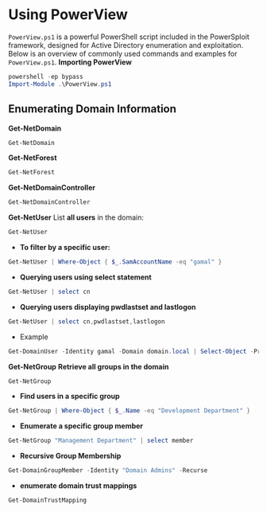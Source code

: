 # Using PowerView
`PowerView.ps1` is a powerful PowerShell script included in the PowerSploit framework, designed for Active Directory enumeration and exploitation. Below is an overview of commonly used commands and examples for `PowerView.ps1`.
**Importing PowerView**
```powershell
powershell -ep bypass
Import-Module .\PowerView.ps1
```
## Enumerating Domain Information
**Get-NetDomain**
```powershell
Get-NetDomain
```
**Get-NetForest**
```powershell
Get-NetForest
```
**Get-NetDomainController**
```powershell
Get-NetDomainController
```
**Get-NetUser**
List **all users** in the domain:
```powershell
Get-NetUser
```
- **To filter by a specific user:**
```powershell
Get-NetUser | Where-Object { $_.SamAccountName -eq "gamal" }
```
- **Querying users using select statement**
``` powershell
Get-NetUser | select cn
```
- **Querying users displaying pwdlastset and lastlogon**
``` powershell
Get-NetUser | select cn,pwdlastset,lastlogon
```
- Example 
``` powershell
Get-DomainUser -Identity gamal -Domain domain.local | Select-Object -Property name,samaccountname,description,memberof,whencreated,pwdlastset,lastlogontimestamp,accountexpires,admincount,userprincipalname,serviceprincipalname,useraccountcontrol
```
**Get-NetGroup**
**Retrieve all groups in the domain**
```powershell
Get-NetGroup
```
- **Find users in a specific group**
```powershell
Get-NetGroup | Where-Object { $_.Name -eq "Development Department" }
```
- **Enumerate a specific group member**
``` powershell
Get-NetGroup "Management Department" | select member
```
- **Recursive Group Membership**
``` powershell
Get-DomainGroupMember -Identity "Domain Admins" -Recurse
```
- **enumerate domain trust mappings**
``` powershell
Get-DomainTrustMapping
```
